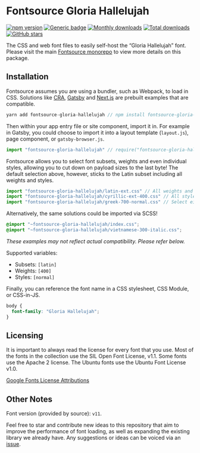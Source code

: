 # Fontsource Gloria Hallelujah

[![npm version](https://badge.fury.io/js/fontsource-gloria-hallelujah.svg)](https://www.npmjs.com/package/fontsource-gloria-hallelujah) [![Generic badge](https://img.shields.io/badge/fontsource-passing-brightgreen)](https://github.com/DecliningLotus/fontsource) [![Monthly downloads](https://badgen.net/npm/dm/fontsource-gloria-hallelujah)](https://github.com/DecliningLotus/fontsource) [![Total downloads](https://badgen.net/npm/dt/fontsource-gloria-hallelujah)](https://github.com/DecliningLotus/fontsource) [![GitHub stars](https://img.shields.io/github/stars/DecliningLotus/fontsource.svg?style=social&label=Star)](https://GitHub.com/DecliningLotus/fontsource/stargazers/)

The CSS and web font files to easily self-host the “Gloria Hallelujah” font. Please visit the main [Fontsource monorepo](https://github.com/DecliningLotus/fontsource) to view more details on this package.

## Installation

Fontsource assumes you are using a bundler, such as Webpack, to load in CSS. Solutions like [CRA](https://create-react-app.dev/), [Gatsby](https://www.gatsbyjs.org/) and [Next.js](https://nextjs.org/) are prebuilt examples that are compatible.

```javascript
yarn add fontsource-gloria-hallelujah // npm install fontsource-gloria-hallelujah
```

Then within your app entry file or site component, import it in. For example in Gatsby, you could choose to import it into a layout template (`layout.js`), page component, or `gatsby-browser.js`.

```javascript
import "fontsource-gloria-hallelujah" // require("fontsource-gloria-hallelujah")
```

Fontsource allows you to select font subsets, weights and even individual styles, allowing you to cut down on payload sizes to the last byte! The default selection above, however, sticks to the Latin subset including all weights and styles.

```javascript
import "fontsource-gloria-hallelujah/latin-ext.css" // All weights and styles included.
import "fontsource-gloria-hallelujah/cyrillic-ext-400.css" // All styles included.
import "fontsource-gloria-hallelujah/greek-700-normal.css" // Select either normal or italic.
```

Alternatively, the same solutions could be imported via SCSS!

```scss
@import "~fontsource-gloria-hallelujah/index.css";
@import "~fontsource-gloria-hallelujah/vietnamese-300-italic.css";
```

_These examples may not reflect actual compatibility. Please refer below._

Supported variables:

- Subsets: `[latin]`
- Weights: `[400]`
- Styles: `[normal]`

Finally, you can reference the font name in a CSS stylesheet, CSS Module, or CSS-in-JS.

```css
body {
  font-family: "Gloria Hallelujah";
}
```

## Licensing

It is important to always read the license for every font that you use.
Most of the fonts in the collection use the SIL Open Font License, v1.1. Some fonts use the Apache 2 license. The Ubuntu fonts use the Ubuntu Font License v1.0.

[Google Fonts License Attributions](https://fonts.google.com/attribution)

## Other Notes

Font version (provided by source): `v11`.

Feel free to star and contribute new ideas to this repository that aim to improve the performance of font loading, as well as expanding the existing library we already have. Any suggestions or ideas can be voiced via an [issue](https://github.com/DecliningLotus/fontsource/issues).
